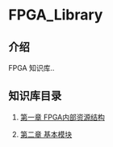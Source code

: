 # FPGA_Library

## 介绍

FPGA 知识库..

## 知识库目录

1. [第一章 FPGA内部资源结构](#FPGA内部资源结构)

2. [第二章 基本模块](./Part2/基础模块.md/数字逻辑基础模块)
